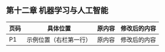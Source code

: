 ## 第十二章 机器学习与人工智能



页码 | 具体位置 | 原内容 | 修改后的内容
------------ | ------------- | ------------ | ------------
P1 | 示例位置（右栏第一行）  | 原内容 | 修改后的内容
